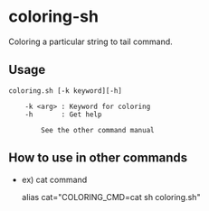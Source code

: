 # coloring-sh
Coloring a particular string to tail command.

## Usage

    coloring.sh [-k keyword][-h]
    
        -k <arg> : Keyword for coloring
        -h       : Get help

            See the other command manual

## How to use in other commands

- ex) cat command

    alias cat="COLORING_CMD=cat sh coloring.sh"
